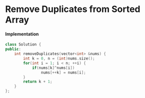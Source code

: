 # Remove Duplicates from Sorted Array

#### Implementation
```cpp
class Solution {
public:
    int removeDuplicates(vector<int> &nums) {
        int k = 0, n = (int)nums.size();
        for(int i = 1; i < n; ++i) {
            if(nums[k]^nums[i])
                nums[++k] = nums[i];
        }
        return k + 1;
    }
};
```
